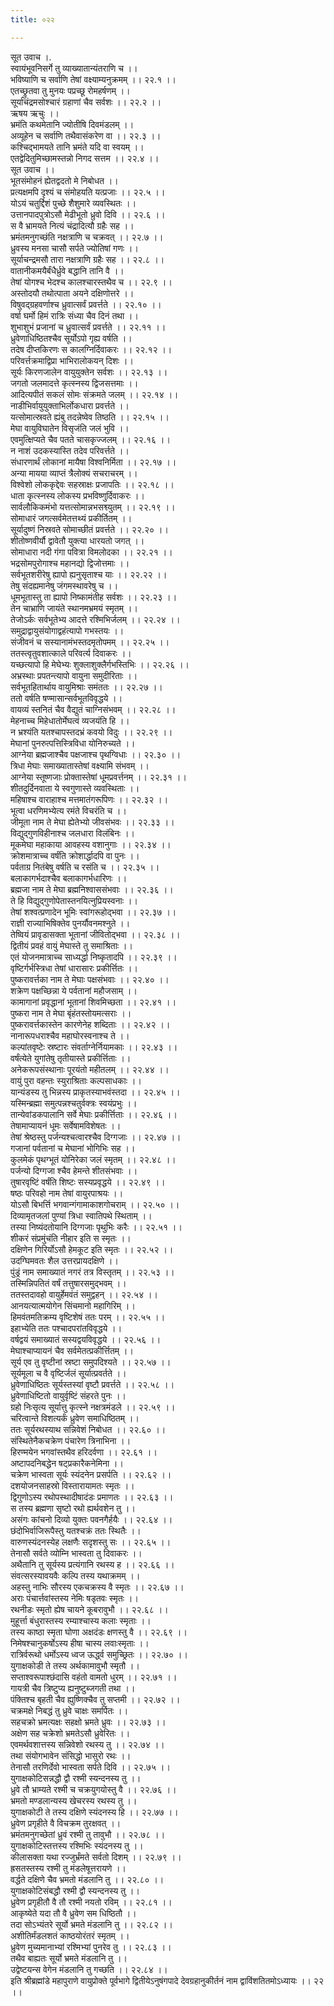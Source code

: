 ```yaml
---
title: ०२२

---
```

सूत उवाच ।.  
स्वायंभूवनिसर्गे तु व्याख्यातान्यंतराणि च ।।  
भविष्याणि च सर्वाणि तेषां वक्ष्याम्यनुक्रमम् ।। २२.१ ।।  
एतच्छ्रुतवा तु मुनयः पप्रच्छू रोमहर्षणम् ।।  
सूर्याचंद्रमसोश्चारं ग्रहाणां चैव सर्वशः ।। २२.२ ।।  
ऋषय ऋचुः ।।  
भ्रमंति कथमेतानि ज्योतीषि दिवमंडलम् ।।  
अव्यूहेन च सर्वाणि तथैवासंकरेण वा ।। २२.३ ।।  
कश्चिद्भामयते तानि भ्रमंते यदि वा स्वयम् ।।  
एतद्वेदितुमिच्छामस्तन्नो निगद सत्तम ।। २२.४ ।।  
सूत उवाच ।।  
भूतसंमोहनं ह्येतद्वदतो मे निबोधत ।।  
प्रत्यक्षमपि दृश्यं च संमोहयति यत्प्रजाः ।। २२.५ ।।  
योऽयं चतुर्द्दिशं पुच्छे शैशुमारे व्यवस्थितः ।।  
उत्तानपादपुत्रोऽसौ मेढीभूतो ध्रुवो दिवि ।। २२.६ ।।  
स वै भ्रामयते नित्यं चंद्रादित्यौ ग्रहैः सह ।।  
भ्रमंतमनुगच्छंति नक्षत्राणि च चक्रवत् ।। २२.७ ।।  
ध्रुवस्य मनसा चासौ सर्पते ज्योतिषां गणः ।।  
सूर्याचन्द्रमसौ तारा नक्षत्राणि ग्रहैः सह ।। २२.८ ।।  
वातानीकमयैर्बंधैर्ध्रुवे बद्धानि तानि वै ।।  
तेषां योगश्च भेदश्च कालश्चारस्तथैव च ।। २२.९ ।।  
अस्तोदयौ तथोत्पाता अयने दक्षिणोत्तरे ।।  
विषुवद्ग्रहवर्णाश्च ध्रुवात्सर्वं प्रवर्त्तते ।। २२.१० ।।  
वर्षा घर्मो हिमं रात्रिः संध्या चैव दिनं तथा ।।  
शुभाशुभं प्रजानां च ध्रुवात्सर्वं प्रवर्त्तते ।। २२.११ ।।  
ध्रुवेणाधिष्ठितश्चैव सूर्योऽपो गृह्य वर्षति ।।  
तदेष दीप्तकिरणः स कालग्निर्दिवाकरः ।। २२.१२ ।।  
परिवर्त्तक्रमाद्विप्रा भाभिरालोकयन् दिशः ।।  
सूर्यः किरणजालेन वायुयुक्तेन सर्वशः ।। २२.१३ ।।  
जगतो जलमादत्ते कृत्स्नस्य द्विजसत्तमाः ।।  
आदित्यपीतं सकलं सोमः संक्रमते जलम् ।। २२.१४ ।।  
नाडीभिर्वायुयुक्ताभिर्लोकधारा प्रवर्त्तते ।।  
यत्सोमात्स्रवते ह्यंबु तदन्नेष्वेव तिष्ठति ।। २२.१५ ।।  
मेघा वायुविघातेन विसृजंति जलं भुवि ।।  
एवमुत्क्षिप्यते चैव पतते चासकृज्जलम् ।। २२.१६ ।।  
न नाशं उदकस्यास्ति तदेव परिवर्त्तते ।।  
संधारणार्थं लोकानां मायैषा विश्वनिर्मिता ।। २२.१७ ।।  
अन्या मायया व्याप्तं त्रैलोक्यं सचराचरम् ।।  
विश्वेशो लोककृद्देवः सहस्राक्षः प्रजापतिः ।। २२.१८ ।।  
धाता कृत्स्नस्य लोकस्य प्रभविष्णुर्दिवाकरः ।।  
सार्वलौकिकमंभो यत्तत्सोमान्नभसश्व्युतम् ।। २२.१९ ।।  
सोमाधारं जगत्सर्वमेतत्तथ्यं प्रकीर्तितम् ।।  
सूर्यादुष्णं निस्रवते सोमाच्छीतं प्रवर्त्तते ।। २२.२० ।।  
शीतोष्णवीर्यौ द्वावेतौ युक्त्या धारयतो जगत् ।।  
सोमाधारा नदी गंगा पवित्रा विमलोदका ।। २२.२१ ।।  
भद्रसोमपुरोगाश्च महानद्यो द्विजोत्तमाः ।।  
सर्वभूतशरीरेषु ह्यापो ह्यनुसृताश्च याः ।। २२.२२ ।।  
तेषु संदह्यमानेषु जंगमस्थावरेषु च ।।  
धूमभूतास्तु ता ह्यापो निष्कामंतीह सर्वशः ।। २२.२३ ।।  
तेन चाभ्राणि जायंते स्थानमभ्रमयं स्मृतम् ।।  
तेजोऽर्कः सर्वभूतेभ्य आदत्ते रश्मिभिर्जलम् ।। २२.२४ ।।  
समुद्राद्वायुसंयोगाद्वहंत्यापो गभस्तयः ।।  
संजीवनं च सस्यानामंभस्तदमृतोपमम् ।। २२.२५ ।।  
ततस्त्वृतुवशात्काले परिवर्त्य दिवाकरः ।।  
यच्छत्यापो हि मेघेभ्यः शुक्लाशुक्लैर्गभस्तिभिः ।। २२.२६ ।।  
अभ्रस्थाः प्रपतन्त्यापो वायुना समुदीरिताः ।।  
सर्वभूतहितार्थाय वायुमिश्राः समंततः ।। २२.२७ ।।  
ततो वर्षति षण्मासान्सर्वभूतविवृद्धये ।।  
वायव्यं स्तनितं चैव वैद्युतं चाग्निसंभवम् ।। २२.२८ ।।  
मेहनाच्च मिहेधातोर्मेघत्वं व्यजयंति हि ।।  
न भ्रश्यंति यतश्चापस्तदभ्रं कवयो विदुः ।। २२.२९ ।।  
मेघानां पुनरुत्पत्तिस्त्रिविधा योनिरुच्यते ।।  
आग्नेया ब्रह्मजाश्चैव पक्षजाश्च पृथग्विधाः ।। २२.३० ।।  
त्रिधा मेघाः समाख्यातास्तेषां वक्ष्यामि संभवम् ।।  
आग्नेया स्तूष्णजाः प्रोक्तास्तेषां धूमप्रवर्त्तनम् ।। २२.३१ ।।  
शीतदुर्दिनवाता ये स्वगुणास्ते व्यवस्थिताः ।।  
महिषाश्च वाराहाश्च मत्तमातंगरूपिणः ।। २२.३२ ।।  
भूत्वा धरणिमभ्येत्य रमंते विचरंति च ।।  
जीमूता नाम ते मेघा ह्येतेभ्यो जीवसंभवः ।। २२.३३ ।।  
विद्युद्गुणविहीनाश्च जलधारा विलंबिनः ।।  
मूकमेघा महाकाया आवहस्य वशानुगाः ।। २२.३४ ।।  
क्रोशमात्राच्च वर्षंति क्रोशार्द्धादपि वा पुनः ।।  
पर्वताग्र नितंबेषु वर्षति च रसंति च ।। २२.३५ ।।  
बलाकागर्भदाश्चैव बलाकागर्भधारिणः ।।  
ब्रह्मजा नाम ते मेघा ब्रह्मनिश्वाससंभवाः ।। २२.३६ ।।  
ते हि विद्युद्गुणोपेतास्तनयित्नुप्रियस्वनाः ।।  
तेषां शश्वत्प्रणादेन भूमिः स्वांगरूहोद्भवा ।। २२.३७ ।।  
राज्ञी राज्याभिषिक्तेव पुनर्यौवनमश्नुते ।।  
तेष्वियं प्रावृडासक्ता भूतानां जीवितोद्भवा ।। २२.३८ ।।  
द्वितीयं प्रवहं वायुं मेघास्ते तु समाश्रिताः ।।  
एतं योजनमात्राच्च साध्यर्द्धा निष्कृतादपि ।। २२.३९ ।।  
वृष्टिर्गर्भस्त्रिधा तेषां धारासारः प्रकीर्त्तितः ।।  
पुष्करावर्त्तका नाम ते मेघाः पक्षसंभवाः ।। २२.४० ।।  
शक्रेण पक्षच्छिन्ना ये पर्वतानां महौजसाम् ।।  
कामागानां प्रवृद्धानां भूतानां शिवमिच्छता ।। २२.४१ ।।  
पुष्करा नाम ते मेघा बृंहंतस्तोयमत्सराः ।।  
पुष्करावर्त्तकास्तेन कारणेनेह शब्दिताः ।। २२.४२ ।।  
नानारूपधराश्चैव महाघोरस्वनाश्च ते ।।  
कल्पांतवृष्टेः स्रष्टारः संवर्ताग्नेर्नियामकाः ।। २२.४३ ।।  
वर्षंत्येते युगांतेषु तृतीयास्ते प्रकीर्त्तिताः ।।  
अनेकरूपसंस्थानाः पूरयंतो महीतलम् ।। २२.४४ ।।  
वायुं पुरा वहन्तः स्युराश्रिताः कल्पसाधकाः ।।  
यान्यंडस्य तु भिन्नस्य प्राकृतस्याभवंस्तदा ।। २२.४५ ।।  
यस्मिन्ब्रह्मा समुत्पन्नश्चतुर्वक्त्रः स्वयंप्रभुः ।।  
तान्येवांडकपालानि सर्वे मेघाः प्रकीर्त्तिताः ।। २२.४६ ।।  
तेषामाप्यायनं धूमः सर्वेषामविशेषतः ।।  
तेषां श्रेष्ठस्तु पर्जन्यश्चत्वारश्चैव दिग्गजाः ।। २२.४७ ।।  
गजानां पर्वतानां च मेघानां भोगिभिः सह ।।  
कुलमेकं पृथग्भूतं योनिरेका जलं स्मृतम् ।। २२.४८ ।।  
पर्जन्यो दिग्गजा श्चैव हेमन्ते शीतसंभवाः ।।  
तुषारवृष्टिं वर्षंति शिष्टः सस्यप्रवृद्धये ।। २२.४९ ।।  
षष्ठः परिवहो नाम तेषां वायुरपाश्रयः ।।  
योऽसौ बिभर्त्ति भगवान्गंगामाकाशगोचराम् ।। २२.५० ।।  
दिव्यामृतजलां पुण्यां त्रिधा स्वातिपथे स्थिताम् ।।  
तस्या निष्यंदतोयानि दिग्गजाः पृथुभिः करैः ।। २२.५१ ।।  
शीकरं संप्रमुंचंति नीहार इति स स्मृतः ।।  
दक्षिणेन गिरिर्योऽसौ हेमकूट इति स्मृतः ।। २२.५२ ।।  
उदग्घिमवतः शैल उत्तरप्रायदक्षिणे ।।  
पुंड्रं नाम समाख्यातं नगरं तत्र विस्तृतम् ।। २२.५३ ।।  
तस्मिन्निपतितं वर्षं तत्तुषारसमुद्भवम् ।।  
ततस्तदावहो वायुर्हेमवंतं समुद्वहन् ।। २२.५४ ।।  
आनयत्यात्मयोगेन सिंचमानो महागिरिम् ।।  
हिमवंतमतिक्रम्य वृष्टिशेषं ततः परम् ।। २२.५५ ।।  
इहाभ्येति ततः पश्चादपरांतविवृद्धये ।।  
वर्षद्वयं समाख्यातं सस्यद्वयविवृद्धये ।। २२.५६ ।।  
मेघाश्चाप्यायनं चैव सर्वमेतत्प्रकीर्त्तितम् ।।  
सूर्य एव तु वृष्टीनां स्रष्टा समुपदिश्यते ।। २२.५७ ।।  
सूर्यमूला च वै वृष्टिर्जलं सूर्यात्प्रवर्तते ।।  
ध्रुवेणाधिष्ठितः सूर्यस्तस्यां वृष्टौ प्रवर्त्तते ।। २२.५८ ।।  
ध्रुवेणाधिष्टितो वायुर्वृष्टिं संहरते पुनः ।।  
ग्रहो निःसृत्य सूर्यात्तु कृत्स्ने नक्षत्रमंडले ।। २२.५९ ।।  
चरित्वान्ते विशत्यर्कं ध्रुवेण समाधिष्ठितम् ।।  
ततः सूर्यरथस्याथ सन्निवेशं निबोधत ।। २२.६० ।।  
संस्थितेनैकचक्रेण पंचारेण त्रिनाभिना ।।  
हिरण्मयेन भगवांस्तथैव हरिदर्वणा ।। २२.६१ ।।  
अष्टापदनिबद्धेन षट्प्रकारैकनेमिना ।।  
चक्रेण भास्वता सूर्यः स्यंदनेन प्रसर्पति ।। २२.६२ ।।  
दशयोजनसाहस्रो विस्तारायामतः स्मृतः ।।  
द्विगुणोऽस्य रथोपस्थादीषादंडः प्रमाणतः ।। २२.६३ ।।  
स तस्य ब्रह्मणा सृष्टो रथो ह्यर्थवशेन तु ।।  
असंगः कांचनो दिव्यो युक्तः पवनगैर्हयैः ।। २२.६४ ।।  
छंदोभिर्वाजिरूपैस्तु यतश्चक्रं ततः स्थितैः ।।  
वारुणस्यंदनस्येह लक्षणैः सदृशस्तु सः ।। २२.६५ ।।  
तेनासौ सर्वते व्योम्नि भास्वता तु दिवाकरः ।।  
अथैतानि तु सूर्यस्य प्रत्यंगानि रथस्य ह ।। २२.६६ ।।  
संवत्सरस्यावयवैः कल्पि तस्य यथाक्रमम् ।।  
अहस्तु नाभिः सौरस्य एकचक्रस्य वै स्मृतः ।। २२.६७ ।।  
अराः पंचार्त्तवांस्तस्य नेमिः षडृतवः स्मृतः ।।  
रथनीडः स्मृतो ह्येष चायने कूबरावुभौ ।। २२.६८ ।।  
मुहूर्त्ता बंधुरास्तस्य रम्याश्चास्य कलाः स्मृताः ।।  
तस्य काष्ठा स्मृता घोणा अक्षदंडः क्षणस्तु वै ।। २२.६९ ।।  
निमेषश्चानुकर्षोऽस्य हीषा चास्य लवाःस्मृताः ।।  
रात्रिर्वरूथो धर्मोऽस्य ध्वज ऊर्द्ध्व समुच्छ्रितः ।। २२.७० ।।  
युगाक्षकोडी ते तस्य अर्थकामावुभौ स्मृतौ ।।  
सप्ताश्वरूपाश्छंदासि वहंतो वामतो धुरम् ।। २२.७१ ।।  
गायत्री चैव त्रिष्टुप्य ह्यनुष्टुब्जगती तथा ।।  
पंक्तिश्च बृहती चैव ह्युष्णिक्चैव तु सप्तमी ।। २२.७२ ।।  
चक्रमक्षे निबद्धं तु ध्रुवे चाक्षः समर्पितः ।।  
सहचक्रो भ्रमत्यक्षः सहक्षो भ्रमते ध्रुवः ।। २२.७३ ।।  
अक्षेण सह चक्रेशो भ्रमतेऽसौ ध्रुवेरितः ।।  
एवमर्थवशात्तस्य सन्निवेशो रथस्य तु ।। २२.७४ ।।  
तथा संयोगभावेन संसिद्धो भासुरो रथः ।।  
तेनासौ तरणिर्देवो भास्वता सर्पते दिवि ।। २२.७५ ।।  
युगाक्षकोटिसन्नद्धौ द्वौ रश्मी स्यन्दनस्य तु ।।  
ध्रुवे तौ भ्राम्यते रश्मी च चक्रयुगयोस्तु वै ।। २२.७६ ।।  
भ्रमतो मण्डलान्यस्य खेचरस्य रथस्य तु ।।  
युगाक्षकोटी ते तस्य दक्षिणे स्यंदनस्य हि ।। २२.७७ ।।  
ध्रुवेण प्रगृहीते वै विचक्रम तुरक्षवत् ।।  
भ्रमंतमनुगच्छेतां ध्रुवं रश्मी तु तावुभौ ।। २२.७८ ।।  
युगाक्षकोटिस्तत्तस्य रश्मिभिः स्यंदनस्य तु ।।  
कीलासक्ता यथा रज्जुर्भ्रंमते सर्वतो दिशम् ।। २२.७९ ।।  
ह्रसतस्तस्य रश्मी तु मंडलेषूत्तरायणे ।।  
वर्द्धते दक्षिणे चैव भ्रमतो मंडलानि तु ।। २२.८० ।।  
युगाक्षकोटिसंबद्धौ रश्मी द्वौ स्यन्दनस्य तु ।।  
ध्रुवेण प्रगृहीतौ वै तौ रश्मी नयतो रविम् ।। २२.८१ ।।  
आकृष्येते यदा तौ वै ध्रुवेण सम धिष्ठितौ ।।  
तदा सोऽभ्यंतरे सूर्यो भ्रमते मंडलानि तु ।। २२.८२ ।।  
अशीतिर्मंडलशतं काष्ठयोरंतरं स्मृतम् ।।  
ध्रुवेण मुच्यमानाभ्यां रश्मिभ्यां पुनरेव तु ।। २२.८३ ।।  
तथैव बाह्यतः सूर्यो भ्रमते मंडलानि तु ।।  
उद्वेष्टयन्स वेगेन मंडलानि तु गच्छति ।। २२.८४ ।।  
इति श्रीब्रह्मांडे महापुराणे वायुप्रोक्ते पूर्वभागे द्वितीयेऽनुषंगपादे देवग्रहानुकीर्तनं नाम द्वाविंशतितमोऽध्यायः ।। २२ ।।